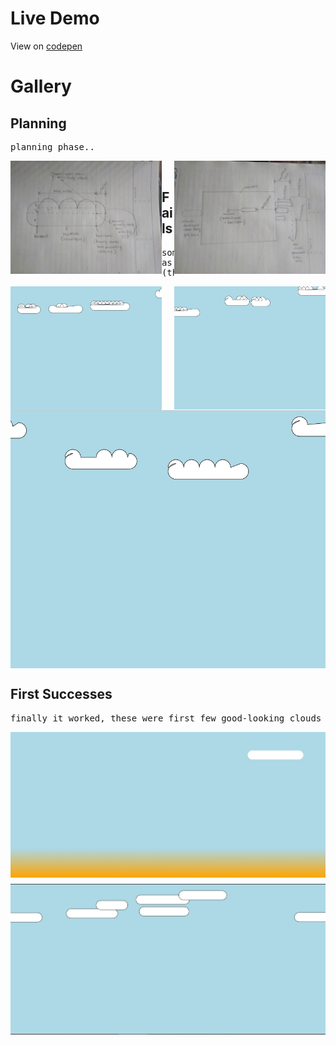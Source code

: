 # Live Demo
View on [codepen](https://codepen.io/njuki/pen/KKZKKYL)


# Gallery
## Planning
<pre>planning phase..</pre>
<img width="48%" align="left" src="./images/blueprint1.jpg">
<img width="48%" align="right" src="./images/blueprint2.jpg">

<br>

## Fails
<pre>some funny fails I got 
as I was working through the drawing algorithm 
(the last one kinda looks like ducks hehe)</pre>
<img width="48%" align="left" src="./images/haha.png">
<img width="48%" align="right" src="./images/hahaha.png">
<br>
<img align="center" src="./images/lil-ducks.png">

<br>

## First Successes
<pre>finally it worked, these were first few good-looking clouds I got</pre>
<img align="left" style="margin-bottom:10px;" src="./images/heavens-1.jpg">
<img align="right" src="./images/heavens-2.jpg">
